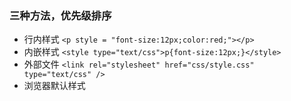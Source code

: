 ### 三种方法，优先级排序
* 行内样式 `<p style = "font-size:12px;color:red;"></p>`
* 内嵌样式 `<style type="text/css">p{font-size:12px;}</style>`
* 外部文件 `<link rel="stylesheet" href="css/style.css" type="text/css" />`
* 浏览器默认样式

